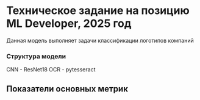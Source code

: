 # Техническое задание на позицию ML Developer, 2025 год

Данная модель выполняет задачи классификации логотипов компаний

### Структура модели

CNN - ResNet18
OCR - pytesseract

## Показатели основных метрик
